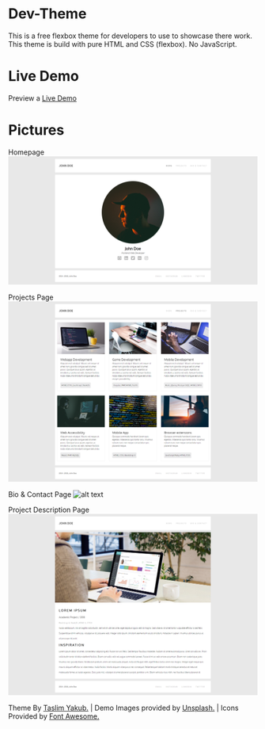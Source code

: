 # Dev-Theme
This is a free flexbox theme for developers to use to showcase there work. 
This theme is build with pure HTML and CSS (flexbox). No JavaScript.

# Live Demo
Preview a <a href="https://taslim.me/projects/dev-theme/" target="_blank">Live Demo</a>

# Pictures
Homepage 
![alt text](https://github.com/taslimy/dev-theme/blob/master/screenshots/homepage.png)

Projects Page
![alt text](https://github.com/taslimy/dev-theme/blob/master/screenshots/projectspage.png)

Bio & Contact Page
![alt text](https://github.com/taslimy/dev-theme/blob/master/screenshots/bioandcontact.pnge)

Project Description Page
![alt text](https://github.com/taslimy/dev-theme/blob/master/screenshots/projectdescription.png)

Theme By <a href="https://taslim.me/">Taslim Yakub.</a> | Demo Images provided by <a href="taslim.me">Unsplash.</a> | Icons Provided by <a href="taslim.me">Font Awesome.</a>
